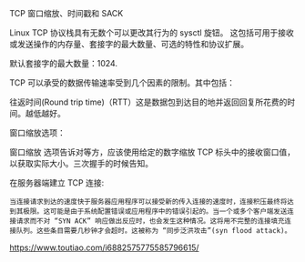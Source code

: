 TCP 窗口缩放、时间戳和 SACK

Linux TCP 协议栈具有无数个可以更改其行为的 sysctl 旋钮。 这包括可用于接收或发送操作的内存量、套接字的最大数量、可选的特性和协议扩展。

默认套接字的最大数量：1024.


TCP 可以承受的数据传输速率受到几个因素的限制。其中包括：

往返时间(Round trip time)（RTT）这是数据包到达目的地并返回回复所花费的时间。越低越好。


窗口缩放选项： 

窗口缩放 选项告诉对等方，应该使用给定的数字缩放 TCP 标头中的接收窗口值，以获取实际大小。三次握手的时候告知。


在服务器端建立 TCP 连接:

	当连接请求到达的速度快于服务器应用程序可以接受新的传入连接的速度时，连接积压最终将达到其极限。这可能是由于系统配置错误或应用程序中的错误引起的。当一个或多个客户端发送连接请求而不对 “SYN ACK” 响应做出反应时，也会发生这种情况。这将用不完整的连接填充连接队列。这些条目需要几秒钟才会超时。这被称为 “同步泛洪攻击”(syn flood attack)。


https://www.toutiao.com/i6882575775585796615/